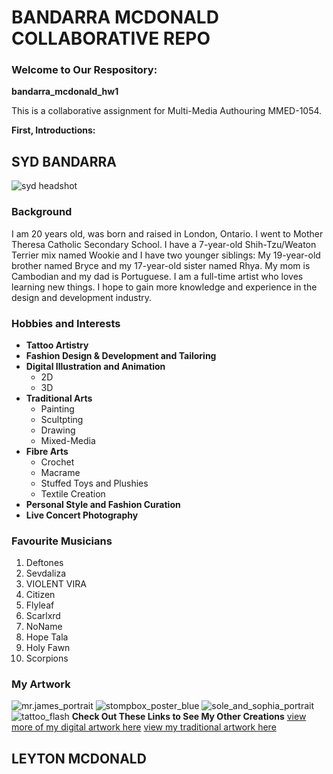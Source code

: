 # BANDARRA MCDONALD COLLABORATIVE REPO
### Welcome to Our Respository:

**bandarra_mcdonald_hw1**

 This is a collaborative assignment for Multi-Media Authouring MMED-1054.

 **First, Introductions:**
 ## SYD BANDARRA
 ![syd headshot](img/syd_headshot.jpg)
 ### Background

 I am 20 years old, was born and raised in London, Ontario. I went to Mother Theresa Catholic Secondary School. I have a 7-year-old Shih-Tzu/Weaton Terrier mix named Wookie and I have two younger siblings: My 19-year-old brother named Bryce and my 17-year-old sister named Rhya. My mom is Cambodian and my dad is Portuguese. I am a full-time artist who loves learning new things. I hope to gain more knowledge and experience in the design and development industry.

 ### Hobbies and Interests
 - **Tattoo Artistry**
 - **Fashion Design & Development and Tailoring**
 - **Digital Illustration and Animation**
    - 2D
    - 3D
- **Traditional Arts**
    - Painting
    - Scultpting
    - Drawing
    - Mixed-Media
- **Fibre Arts**
    - Crochet
    - Macrame
    - Stuffed Toys and Plushies
    - Textile Creation
- **Personal Style and Fashion Curation**
- **Live Concert Photography**

 ### Favourite Musicians
 1. Deftones
 2. Sevdaliza
 3. VIOLENT VIRA
 4. Citizen
 5. Flyleaf
 6. Scarlxrd
 7. NoName
 8. Hope Tala
 9. Holy Fawn
 10. Scorpions

 ### My Artwork
![mr.james_portrait](img/mr.james_portrait.jpg)
![stompbox_poster_blue](img/stompbox_poster_blue.jpg)
![sole_and_sophia_portrait](img/sole_and_sophia_portrait.jpg)
![tattoo_flash](img/tattoo_flash.jpg)
**Check Out These Links to See My Other Creations**
[view more of my digital artwork here](https://instagram.com/orchidinks?igshid=NTc4MTIwNjQ2YQ==)
[view my traditional artwork here](https://instagram.com/sydvabandarrart?igshid=NTc4MTIwNjQ2YQ==)








## LEYTON MCDONALD
